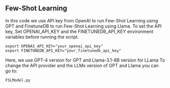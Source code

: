 ## Few-Shot Learning
In this code we use API key from OpenAI to run Few-Shot Learning using GPT and FinetuneDB to run Few-Shot Learning using Llama.
To set the API key, Set OPENAI_API_KEY and  the FINETUNEDB_API_KEY environment variables before running the script.
```
export OPENAI_API_KEY="your_openai_api_key"
export FINETUNEDB_API_KEY="your_finetunedb_api_key"
```
Here, we use GPT-4 version for GPT and Llama-3.1-8B version for LLama
To change the API provider and the LLMs version of GPT and Llama you can go to:
```
FSLModel.py
```
